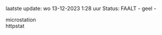 laatste update: 
wo 13-12-2023  1:28   uur 
Status: FAALT - geel - 
<div class="service R">microstation</div><div class="service Y">httpstat</div>